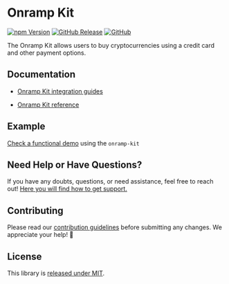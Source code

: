 # Onramp Kit

[![npm Version](https://badge.fury.io/js/%40safe-global%2Fonramp-kit.svg)](https://badge.fury.io/js/%40safe-global%2Fonramp-kit)
[![GitHub Release](https://img.shields.io/github/release/safe-global/safe-core-sdk.svg?style=flat)](https://github.com/safe-global/safe-core-sdk/releases)
[![GitHub](https://img.shields.io/github/license/safe-global/safe-core-sdk)](https://github.com/safe-global/safe-core-sdk/blob/main/LICENSE.md)

The Onramp Kit allows users to buy cryptocurrencies using a credit card and other payment options.

## Documentation

- [Onramp Kit integration guides](https://docs.safe.global/sdk/onramp-kit)

- [Onramp Kit reference](https://docs.safe.global/sdk/onramp-kit/reference)

## Example

[Check a functional demo](https://github.com/safe-global/safe-core-sdk/tree/main/packages/onramp-kit/example) using the `onramp-kit`

## Need Help or Have Questions?

If you have any doubts, questions, or need assistance, feel free to reach out! [Here you will find how to get support.](https://github.com/safe-global/safe-core-sdk/tree/main/SUPPORT.md)

## Contributing

Please read our [contribution guidelines](https://github.com/safe-global/safe-core-sdk/tree/main/CONTRIBUTING.md) before submitting any changes. We appreciate your help! 🙌

## License

This library is [released under MIT](https://github.com/safe-global/safe-core-sdk/blob/main/LICENSE.md).
